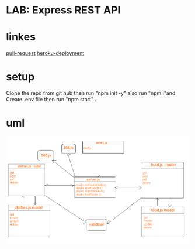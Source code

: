 
# LAB: Express REST API

# linkes 

[pull-request]()
[heroku-deployment]()


# setup

Clone the repo from git hub then run "npm init -y" also run "npm i"and Create .env file  then run "npm start" .


# uml

![uml](images/Uml1.png)

